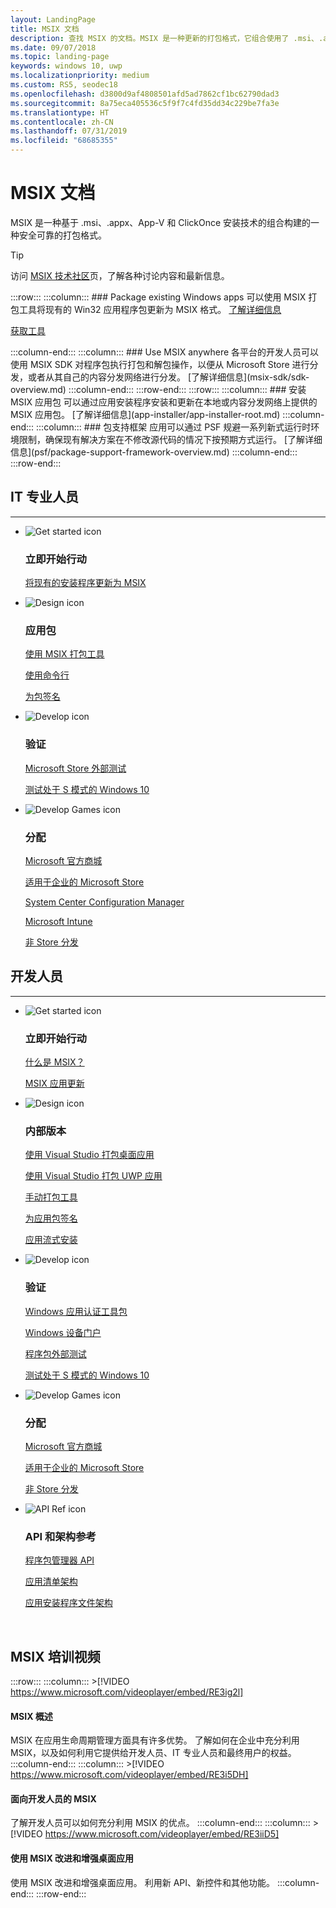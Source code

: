 ```yaml
---
layout: LandingPage
title: MSIX 文档
description: 查找 MSIX 的文档。MSIX 是一种更新的打包格式，它组合使用了 .msi、.appx、App-V 和 ClickOnce 安装技术，既安全又可靠。
ms.date: 09/07/2018
ms.topic: landing-page
keywords: windows 10, uwp
ms.localizationpriority: medium
ms.custom: RS5, seodec18
ms.openlocfilehash: d3800d9af4808501afd5ad7862cf1bc62790dad3
ms.sourcegitcommit: 8a75eca405536c5f9f7c4fd35dd34c229be7fa3e
ms.translationtype: HT
ms.contentlocale: zh-CN
ms.lasthandoff: 07/31/2019
ms.locfileid: "68685355"
---
```

# <a name="msix-documentation"></a>MSIX 文档
MSIX 是一种基于 .msi、.appx、App-V 和 ClickOnce 安装技术的组合构建的一种安全可靠的打包格式。 

 > [!TIP]
 > 访问 [MSIX 技术社区](https://aka.ms/msixcommunity)页，了解各种讨论内容和最新信息。
 
:::row:::
    :::column:::
        ### Package existing Windows apps
可以使用 MSIX 打包工具将现有的 Win32 应用程序包更新为 MSIX 格式。 [了解详细信息](mpt-overview.md)
<div class="nextstepaction"><p><a class="x-hidden-focus" href="https://www.microsoft.com/en-us/p/msix-packaging-tool/9n5lw3jbcxkf" data-linktype="external">获取工具</a></p></div>
    :::column-end:::
    :::column:::
        ### Use MSIX anywhere 各平台的开发人员可以使用 MSIX SDK 对程序包执行打包和解包操作，以便从 Microsoft Store 进行分发，或者从其自己的内容分发网络进行分发。 [了解详细信息](msix-sdk/sdk-overview.md)
    :::column-end:::
:::row-end:::
:::row:::
        :::column:::
        ### 安装 MSIX 应用包 可以通过应用安装程序安装和更新在本地或内容分发网络上提供的 MSIX 应用包。 [了解详细信息](app-installer/app-installer-root.md)
    :::column-end:::
    :::column:::
    ### 包支持框架 应用可以通过 PSF 规避一系列新式运行时环境限制，确保现有解决方案在不修改源代码的情况下按预期方式运行。 [了解详细信息](psf/package-support-framework-overview.md)
    :::column-end:::
:::row-end:::

<br>

<a name="get-started"></a>
<h2>IT 专业人员</h2>
<hr />
<ul class="panelContent cardsF">
<li>
                <div class="cardSize">
                    <div class="cardPadding">
                        <div class="card">
                            <div class="cardImageOuter">
                                <div class="cardImage">
                                    <img alt="Get started icon" src="/media/common/i_get-started.svg?branch=master" data-linktype="absolute-path">
                                </div>
                            </div>
                            <div class="cardText">
                                <h3>立即开始行动</h3>                                
                <p>
                                    <a href="/windows/msix/packaging-tool/create-app-package-msi-vm" data-linktype="absolute-path">将现有的安装程序更新为 MSIX</a>
                                </p>
                            </div>
                        </div>
                    </div>
                </div>
            </li>
            <li class="x-hidden-focus">
                <div class="cardSize">
                    <div class="cardPadding">
                        <div class="card">
                            <div class="cardImageOuter">
                                <div class="cardImage">
                                    <img alt="Design icon" src="/media/common/i_management.svg?branch=master" data-linktype="absolute-path">
                                </div>
                            </div>
                            <div class="cardText">
                                <h3>应用包</h3>
                                <p>
                                    <a href="/windows/msix/mpt-overview" data-linktype="absolute-path">使用 MSIX 打包工具</a>
                                </p>
                                <p>
                                    <a href="/windows/msix/packaging-tool/package-conversion-cli" data-linktype="absolute-path">使用命令行</a>
                                </p>
                                <p>
                                    <a href="/windows/msix/package/sign-app-package-using-signtool" data-linktype="absolute-path">为包签名</a>
                                </p>
                            </div>
                        </div>
                    </div>
                </div>
            </li>
            <li>
                <div class="cardSize">
                    <div class="cardPadding">
                        <div class="card">
                            <div class="cardImageOuter">
                                <div class="cardImage">
                                    <img alt="Develop icon" src="/media/common/i_code-edit.svg?branch=master" data-linktype="absolute-path">
                                </div>
                            </div>
                            <div class="cardText">
                                <h3>验证</h3>
                                <p>
                                    <a href="/windows/uwp/publish/package-flights?context=/windows/msix/render" data-linktype="absolute-path">Microsoft Store 外部测试</a>
                                </p>
                                <p>
                                    <a href="/windows/uwp/porting/desktop-to-uwp-test-windows-s?context=/windows/msix/render#first-download-the-policies-and-then-choose-one" data-linktype="absolute-path">测试处于 S 模式的 Windows 10</a>
                                </p>
                            </div>
                        </div>
                    </div>
                </div>
            </li>
            <li>
                <div class="cardSize">
                    <div class="cardPadding">
                        <div class="card">
                            <div class="cardImageOuter">
                                <div class="cardImage">
                                    <img alt="Develop Games icon" src="/media/common/i_build.svg?branch=master" data-linktype="absolute-path">
                                </div>
                            </div>
                            <div class="cardText">
                                <h3>分配</h3>
                                <p>
                                    <a href="/windows/uwp/publish/app-submissions?context=/windows/msix/render" data-linktype="absolute-path">Microsoft 官方商城</a>
                                </p>
                                <p>
                                    <a href="/windows/uwp/publish/distribute-lob-apps-to-enterprises?context=/windows/msix/render" data-linktype="absolute-path">适用于企业的 Microsoft Store</a>
                                </p>
                                <p>
                                    <a href="/sccm/apps/understand/introduction-to-application-management?context=/windows/msix/render" data-linktype="absolute-path">System Center Configuration Manager</a>
                                </p>
                                <p>
                                    <a href="/intune/introduction-intune?context=/windows/msix/render" data-linktype="absolute-path">Microsoft Intune</a>
                                </p>
                                <p>
                                    <a href="/windows/msix/app-installer/app-installer-file-overview" data-linktype="absolute-path">非 Store 分发</a>
                                </p>
                            </div>
                        </div>
                    </div>
                </div>
            </li>
</ul>

<h2>开发人员</h2>
<hr />

<ul class="panelContent cardsF">
<li>
                <div class="cardSize">
                    <div class="cardPadding">
                        <div class="card">
                            <div class="cardImageOuter">
                                <div class="cardImage">
                                    <img alt="Get started icon" src="/media/common/i_get-started.svg?branch=master" data-linktype="absolute-path">
                                </div>
                            </div>
                            <div class="cardText">
                                <h3>立即开始行动</h3>
                                <p>
                                    <a href="/windows/msix/overview">什么是 MSIX？</a>
                                </p>
                                <p>
                                    <a href="/windows/msix/app-package-updates?context=/windows/msix/render">MSIX 应用更新</a>
                                </p>
                            </div>
                        </div>
                    </div>
                </div>
            </li>
    <li>
                <div class="cardSize">
                    <div class="cardPadding">
                        <div class="card">
                            <div class="cardImageOuter">
                                <div class="cardImage">
                                    <img alt="Design icon" src="/media/common/i_management.svg?branch=master" data-linktype="absolute-path">
                                </div>
                            </div>
                            <div class="cardText">
                                <h3>内部版本</h3>
                                <p>
                                    <a href="/windows/msix/desktop/desktop-to-uwp-packaging-dot-net">使用 Visual Studio 打包桌面应用</a>
                                </p>
                                <p>
                                    <a href="/windows/msix/package/packaging-uwp-apps" data-linktype="absolute-path">使用 Visual Studio 打包 UWP 应用</a>
                                </p>
                                <p>
                                    <a href="/windows/msix/package/manual-packaging-root" data-linktype="absolute-path">手动打包工具</a>
                                </p>
                                <p>
                                    <a href="/windows/msix/package/sign-app-package-using-signtool" data-linktype="absolute-path">为应用包签名</a>
                                </p>
                                <p>
                                    <a href="/windows/msix/package/streaming-install" data-linktype="absolute-path">应用流式安装</a>
                                </p>
                            </div>
                        </div>
                    </div>
                </div>
            </li>
    <li>
                <div class="cardSize">
                    <div class="cardPadding">
                        <div class="card">
                            <div class="cardImageOuter">
                                <div class="cardImage">
                                    <img alt="Develop icon" src="/media/common/i_code-edit.svg?branch=master" data-linktype="absolute-path">
                                </div>
                            </div>
                            <div class="cardText">
                                <h3>验证</h3>
                                <p>
                                    <a href="/windows/uwp/debug-test-perf/windows-app-certification-kit?context=/windows/msix/render" data-linktype="absolute-path">Windows 应用认证工具包</a>
                                </p>
                                <p>
                                    <a href="/windows/uwp/debug-test-perf/device-portal?context=/windows/msix/render" data-linktype="absolute-path">Windows 设备门户</a>
                                </p>
                                <p>
                                    <a href="/windows/uwp/publish/package-flights?context=/windows/msix/render" data-linktype="absolute-path">程序包外部测试</a>
                                </p>
                                <p>
                                    <a href="/windows/uwp/porting/desktop-to-uwp-test-windows-s?context=/windows/msix/render" data-linktype="absolute-path">测试处于 S 模式的 Windows 10</a>
                                </p>
                            </div>
                        </div>
                    </div>
                </div>
            </li>
    <li>
                <div class="cardSize">
                    <div class="cardPadding">
                        <div class="card">
                            <div class="cardImageOuter">
                                <div class="cardImage">
                                    <img alt="Develop Games icon" src="/media/common/i_build.svg?branch=master" data-linktype="absolute-path">
                                </div>
                            </div>
                            <div class="cardText">
                                <h3>分配</h3>
                                <p>
                                    <a href="/windows/uwp/publish/?context=/windows/msix/render" data-linktype="absolute-path">Microsoft 官方商城</a>
                                </p>
                                <p>
                                    <a href="/windows/uwp/publish/distribute-lob-apps-to-enterprises?context=/windows/msix/render" data-linktype="absolute-path">适用于企业的 Microsoft Store</a>
                                </p>
                                <p>
                                    <a href="/windows/uwp/packaging/create-appinstallerfile-vs?context=/windows/msix/render" data-linktype="absolute-path">非 Store 分发</a>
                                </p>
                            </div>
                        </div>
                    </div>
                </div>
            </li>
    <li>
                <div class="cardSize">
                    <div class="cardPadding">
                        <div class="card">
                            <div class="cardImageOuter">
                                <div class="cardImage">
                                    <img alt="API Ref icon" src="/media/common/i_api-reference.svg?branch=master" data-linktype="absolute-path">
                                </div>
                            </div>
                            <div class="cardText">
                                <h3>API 和架构参考</h3>
                                <p>
                                    <a href="/uwp/api/windows.management.deployment?context=/windows/msix/render" data-linktype="absolute-path">程序包管理器 API</a>
                                </p>
                                <p>
                                    <a href="/uwp/schemas/appxpackage/appx-package-manifest?context=/windows/msix/render" data-linktype="absolute-path">应用清单架构</a>
                                </p>
                                <p>
                                    <a href="/uwp/schemas/appinstallerschema/schema-root?context=/windows/msix/render" data-linktype="absolute-path">应用安装程序文件架构</a>
                                </p>
                            </div>
                        </div>
                    </div>
                </div>
            </li>
</ul>

<br>

## <a name="msix-training-videos"></a>MSIX 培训视频
:::row:::
    :::column:::
    >[!VIDEO https://www.microsoft.com/videoplayer/embed/RE3ig2l]
#### <a name="msix-overview"></a>MSIX 概述
MSIX 在应用生命周期管理方面具有许多优势。 了解如何在企业中充分利用 MSIX，以及如何利用它提供给开发人员、IT 专业人员和最终用户的权益。
    :::column-end:::
    :::column:::
    >[!VIDEO https://www.microsoft.com/videoplayer/embed/RE3i5DH]
#### <a name="msix-for-developers"></a>面向开发人员的 MSIX
了解开发人员可以如何充分利用 MSIX 的优点。
    :::column-end:::
    :::column:::
    >[!VIDEO https://www.microsoft.com/videoplayer/embed/RE3iiD5]
#### <a name="evolving-and-enhancing-desktop-apps-with-msix"></a>使用 MSIX 改进和增强桌面应用
使用 MSIX 改进和增强桌面应用。 利用新 API、新控件和其他功能。 
    :::column-end:::
:::row-end:::


